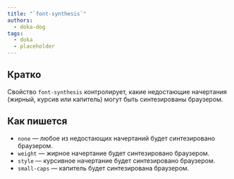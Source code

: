 ```yaml
---
title: "`font-synthesis`"
authors:
  - doka-dog
tags:
  - doka
  - placeholder
---
```


## Кратко

Свойство `font-synthesis` контролирует, какие недостающие начертания (жирный, курсив или капитель) могут быть синтезированы браузером.

## Как пишется

- `none` — любое из недостающих начертаний будет синтезировано браузером.
- `weight` — жирное начертание будет синтезировано браузером.
- `style` — курсивное начертание будет синтезировано браузером.
- `small-caps` — капитель будет синтезирована браузером.
